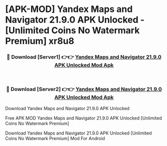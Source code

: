 # [APK-MOD] Yandex Maps and Navigator 21.9.0 APK Unlocked - [Unlimited Coins No Watermark Premium] xr8u8



<div align="center">
<h3>🔴 Download [Server1] 👉👉 <a href="https://momento.my/?title=Yandex_Maps_and_Navigator_21.9.0_APK_Unlocked">Yandex Maps and Navigator 21.9.0 APK Unlocked Mod Apk</a></h3><br>

<h3>🔴 Download [Server2] 👉👉 <a href="https://momento.my/?title=Yandex_Maps_and_Navigator_21.9.0_APK_Unlocked">Yandex Maps and Navigator 21.9.0 APK Unlocked Mod Apk</a></h3>
</div>



Download Yandex Maps and Navigator 21.9.0 APK Unlocked 

Free APK MOD Yandex Maps and Navigator 21.9.0 APK Unlocked [Unlimited Coins No Watermark Premium]

Download Yandex Maps and Navigator 21.9.0 APK Unlocked [Unlimited Coins No Watermark Premium] Mod For Android
